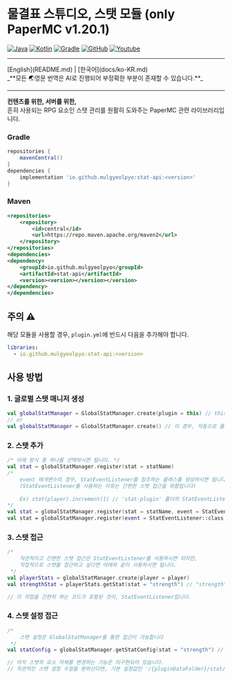 # 물결표 스튜디오, 스탯 모듈 (only PaperMC v1.20.1)

[![Java](https://img.shields.io/badge/java-17-ED8B00.svg?logo=java)](https://www.azul.com/)
[![Kotlin](https://img.shields.io/badge/kotlin-2.1.0-585DEF.svg?logo=kotlin)](http://kotlinlang.org)
[![Gradle](https://img.shields.io/badge/gradle-8.2.1-02303A.svg?logo=gradle)](https://gradle.org)
[![GitHub](https://img.shields.io/github/license/seorin21/paper-sample-complex)](https://www.gnu.org/licenses/gpl-3.0.html)
[![Youtube](https://img.shields.io/badge/youtube-서린-red.svg?logo=youtube)](https://www.youtube.com/@seorin._.021)

<hr>
[English](README.md) | [한국어](docs/ko-KR.md) <br>
_**모든 🌏영문 번역은 AI로 진행되어 부정확한 부분이 존재할 수 있습니다.**_
<hr>

**컨텐츠를 위한, 서버를 위한,**<br>
흔히 사용되는 RPG 요소인 스탯 관리를 원활히 도와주는 PaperMC 관련 라이브러리입니다.

### Gradle
```groovy
repositories {
    mavenCentral()
}
dependencies {
    implementation 'io.github.mulgyeolpyo:stat-api:<version>'
}
```

### Maven
```xml
<repositories>
    <repository>
        <id>central</id>
        <url>https://repo.maven.apache.org/maven2</url>
    </repository>
</repositories>
<dependencies>
<dependency>
    <groupId>io.github.mulgyeolpyo</groupId>
    <artifactId>stat-api</artifactId>
    <version><version></version></version>
</dependency>
</dependencies>
```

## 주의 ⚠
해당 모듈을 사용할 경우, `plugin.yml`에 반드시 다음을 추가해야 합니다.
```yaml
libraries:
  - io.github.mulgyeolpyo:stat-api:<version>
```

## 사용 방법
### 1. 글로벌 스탯 매니저 생성
```kotlin
val globalStatManager = GlobalStatManager.create(plugin = this) // this에 플러그인 인스턴스가 들어가야 합니다.
// or 
val globalStatManager = GlobalStatManager.create() // 이 경우, 자동으로 플러그인 인스턴스를 찾습니다.
```

### 2. 스탯 추가
```kotlin
/* 아래 방식 중 하나를 선택하시면 됩니다. */
val stat = globalStatManager.register(stat = statName)
/* 
    event 매개변수의 경우, StatEventListener를 참조하는 클래스를 생성하시면 됩니다.  
    (StatEventListener를 사용하는 이유는 간편한 스탯 접근을 위함입니다)
    
    Ex) stat(player).increment(1) // 'stat-plugin' 폴더의 StatEventListener.kt 파일을 참고하세요.
*/
val stat = globalStatManager.register(stat = statName, event = StatEventListener::class.java)
val stat = globalStatManager.register(event = StatEventListener::class.java)
```

### 3. 스탯 접근
```kotlin
/*
    직관적이고 간편한 스탯 접근은 StatEventListener를 사용하시면 되지만,
    직접적으로 스탯을 접근하고 싶다면 아래와 같이 사용하시면 됩니다.
 */
val playerStats = globalStatManager.create(player = player)
val strengthStat = playerStats.getStat(stat = "strength") // "strength"라는 이름의 스탯을 가져옵니다.

// 이 작업을 간편히 하는 코드가 포함된 것이, StatEventListener입니다.
```

### 4. 스탯 설정 접근
```kotlin
/*
    스탯 설정은 GlobalStatManager를 통한 접근이 가능합니다
 */
val statConfig = globalStatManager.getStatConfig(stat = "strength") // "strength"라는 이름의 스탯 설정을 가져옵니다.

// 아직 스탯의 요소 자체를 변경하는 기능은 미구현되어 있습니다.
// 직관적인 스탯 설정 수정을 원하신다면, 기본 설정값인 '/{pluginDataFolder}/stat/~'를 확인해보세요/
```